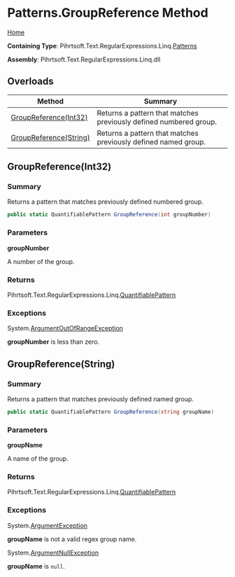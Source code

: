 # Patterns\.GroupReference Method

[Home](../../../../../../README.md)

**Containing Type**: Pihrtsoft\.Text\.RegularExpressions\.Linq\.[Patterns](../README.md)

**Assembly**: Pihrtsoft\.Text\.RegularExpressions\.Linq\.dll

## Overloads

| Method | Summary |
| ------ | ------- |
| [GroupReference(Int32)](#Pihrtsoft_Text_RegularExpressions_Linq_Patterns_GroupReference_System_Int32_) | Returns a pattern that matches previously defined numbered group\. |
| [GroupReference(String)](#Pihrtsoft_Text_RegularExpressions_Linq_Patterns_GroupReference_System_String_) | Returns a pattern that matches previously defined named group\. |

## GroupReference\(Int32\) <a name="Pihrtsoft_Text_RegularExpressions_Linq_Patterns_GroupReference_System_Int32_"></a>

### Summary

Returns a pattern that matches previously defined numbered group\.

```csharp
public static QuantifiablePattern GroupReference(int groupNumber)
```

### Parameters

**groupNumber**

A number of the group\.

### Returns

Pihrtsoft\.Text\.RegularExpressions\.Linq\.[QuantifiablePattern](../../QuantifiablePattern/README.md)

### Exceptions

System\.[ArgumentOutOfRangeException](https://docs.microsoft.com/en-us/dotnet/api/system.argumentoutofrangeexception)

**groupNumber** is less than zero\.

## GroupReference\(String\) <a name="Pihrtsoft_Text_RegularExpressions_Linq_Patterns_GroupReference_System_String_"></a>

### Summary

Returns a pattern that matches previously defined named group\.

```csharp
public static QuantifiablePattern GroupReference(string groupName)
```

### Parameters

**groupName**

A name of the group\.

### Returns

Pihrtsoft\.Text\.RegularExpressions\.Linq\.[QuantifiablePattern](../../QuantifiablePattern/README.md)

### Exceptions

System\.[ArgumentException](https://docs.microsoft.com/en-us/dotnet/api/system.argumentexception)

**groupName** is not a valid regex group name\.

System\.[ArgumentNullException](https://docs.microsoft.com/en-us/dotnet/api/system.argumentnullexception)

**groupName** is `null`\.

